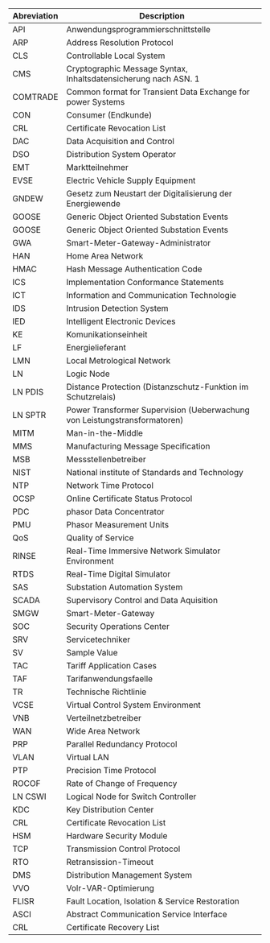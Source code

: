 
| Abreviation | Description                                                               |
| ----------- | ------------------------------------------------------------------------- |
| API         | Anwendungsprogrammierschnittstelle                                        |
| ARP         | Address Resolution Protocol                                               |
| CLS         | Controllable Local System                                                 |
| CMS         | Cryptographic Message Syntax, Inhaltsdatensicherung nach ASN. 1           |
| COMTRADE    | Common format for Transient Data Exchange for power Systems               |
| CON         | Consumer (Endkunde)                                                       |
| CRL         | Certificate Revocation List                                               |
| DAC         | Data Acquisition and Control                                              |
| DSO         | Distribution System Operator                                              |
| EMT         | Marktteilnehmer                                                           |
| EVSE        | Electric Vehicle Supply Equipment                                         |
| GNDEW       | Gesetz zum Neustart der Digitalisierung der Energiewende                  |
| GOOSE       | Generic Object Oriented Substation Events                                 |
| GOOSE       | Generic Object Oriented Substation Events                                 |
| GWA         | Smart-Meter-Gateway-Administrator                                         |
| HAN         | Home Area Network                                                         |
| HMAC        | Hash Message Authentication Code                                          |
| ICS         | Implementation Conformance Statements                                     |
| ICT         | Information and Communication Technologie                                 |
| IDS         | Intrusion Detection System                                                |
| IED         | Intelligent Electronic Devices                                            |
| KE          | Komunikationseinheit                                                      |
| LF          | Energielieferant                                                          |
| LMN         | Local Metrological Network                                                |
| LN          | Logic Node                                                                |
| LN PDIS     | Distance Protection (Distanzschutz-Funktion im Schutzrelais)              |
| LN SPTR     | Power Transformer Supervision (Ueberwachung von Leistungstransformatoren) |
| MITM        | Man-in-the-Middle                                                         |
| MMS         | Manufacturing Message Specification                                       |
| MSB         | Messstellenbetreiber                                                      |
| NIST        | National institute of Standards and Technology                            |
| NTP         | Network Time Protocol                                                     |
| OCSP        | Online Certificate Status Protocol                                        |
| PDC         | phasor Data Concentrator                                                  |
| PMU         | Phasor Measurement Units                                                  |
| QoS         | Quality of Service                                                        |
| RINSE       | Real-Time Immersive Network Simulator Environment                         |
| RTDS        | Real-Time Digital Simulator                                               |
| SAS         | Substation Automation System                                              |
| SCADA       | Supervisory Control and Data Aquisition                                   |
| SMGW        | Smart-Meter-Gateway                                                       |
| SOC         | Security Operations Center                                                |
| SRV         | Servicetechniker                                                          |
| SV          | Sample Value                                                              |
| TAC         | Tariff Application Cases                                                  |
| TAF         | Tarifanwendungsfaelle                                                     |
| TR          | Technische Richtlinie                                                     |
| VCSE        | Virtual Control System Environment                                        |
| VNB         | Verteilnetzbetreiber                                                      |
| WAN         | Wide Area Network                                                         |
| PRP         | Parallel Redundancy Protocol                                              |
| VLAN        | Virtual LAN                                                               |
| PTP         | Precision Time Protocol                                                   |
| ROCOF       | Rate of Change of Frequency                                               |
| LN CSWI     | Logical Node for Switch Controller                                        |
| KDC         | Key Distribution Center                                                   |
| CRL         | Certificate Revocation List                                               |
| HSM         | Hardware Security Module                                                  |
| TCP         | Transmission Control Protocol                                             |
| RTO         | Retransission-Timeout                                                     |
| DMS         | Distribution Management System                                            |
| VVO         | Volr-VAR-Optimierung                                                      |
| FLISR       | Fault Location, Isolation & Service Restoration                           |
| ASCI        | Abstract Communication Service Interface                                  |
| CRL         | Certificate Recovery List                                                 |
